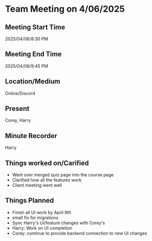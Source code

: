 # Team Meeting on 4/06/2025

## Meeting Start Time

2025/04/06/8:30 PM

## Meeting End Time

2025/04/06/9:45 PM

## Location/Medium

Online/Discord

## Present

Corey, Harry

## Minute Recorder

Harry

## Things worked on/Carified 
- Went over merged quiz page into the course page
- Clarified how all the features work
- Client meeting went well

## Things Planned 
- Finish all UI work by April 9th 
- small fix for migrations
- Sync Harry's Ui/feature changes with Corey's
- Harry: Work on UI completion
- Corey: continue to provide backend connection to new UI changes
